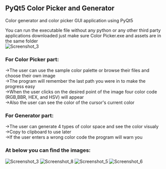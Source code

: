 ## PyQt5 Color Picker and Generator
 Color generator and color picker GUI application using PyQt5

You can run the executable file without any python or any other third party applications downloaded just make sure Color Picker.exe and assets are in the same folder  
![Screenshot_3](https://user-images.githubusercontent.com/105879066/186703835-f5835a2b-f641-4acc-ac3b-146e6c3af085.jpg) <br/>
### For Color Picker part:

->The user can use the sample color palette or browse their files and choose their own image <br/>
->The program will remember the last path you were in to make the progress easy <br/>
->When the user clicks on the desired point of the image four color code (RGB,BBR, HEX, and HSV) will appear <br/>
->Also the user can see the color of the cursor's current color <br/>

### For Generator part:

->The user can generate 4 types of color space and see the color visualy <br/>
->Copy to clipboard to use later <br/>
->If the user enters a wrong color code the program will warn you <br/>
### At below you can find the images:

![Screenshot_3](https://user-images.githubusercontent.com/105879066/186703835-f5835a2b-f641-4acc-ac3b-146e6c3af085.jpg)
![Screenshot_8](https://user-images.githubusercontent.com/105879066/186705757-6a6f4d40-f345-4273-b4ac-502cf0d79816.jpg)
![Screenshot_5](https://user-images.githubusercontent.com/105879066/186704045-701c5aa4-3201-4b5e-97ab-169fdaa4bfa7.jpg)
![Screenshot_6](https://user-images.githubusercontent.com/105879066/186704070-edd06721-28cb-4888-ad0e-d56a4ed6e3cc.jpg)

